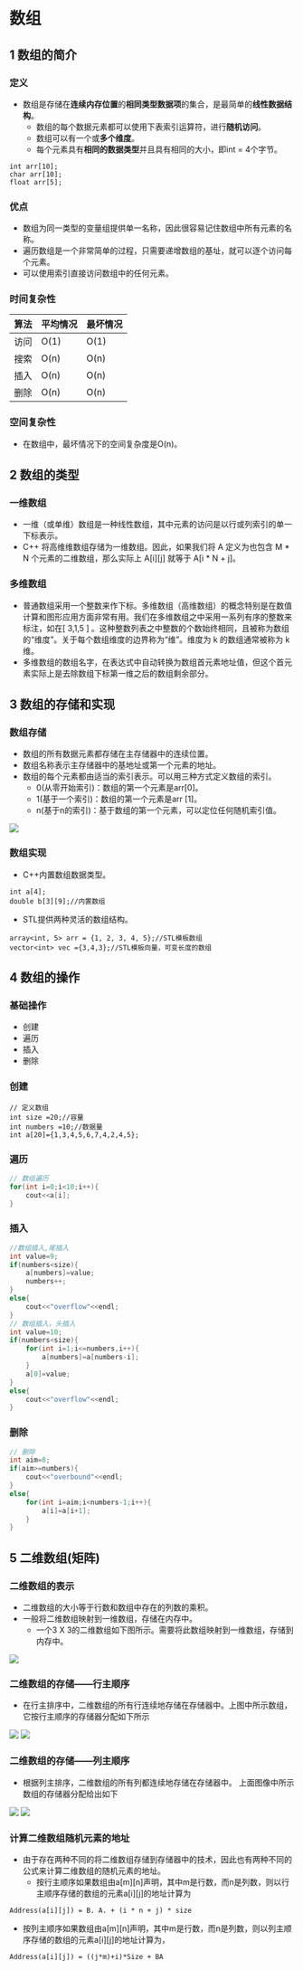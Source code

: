 # 数组


## 1 数组的简介

### 定义
* 数组是存储在**连续内存位置**的**相同类型数据项**的集合，是最简单的**线性数据结构**。
  * 数组的每个数据元素都可以使用下表索引运算符，进行**随机访问**。
  * 数组可以有一个或**多个维度**。
  * 每个元素具有**相同的数据类型**并且具有相同的大小，即int = 4个字节。

```
int arr[10];
char arr[10]; 
float arr[5];
```


### 优点
* 数组为同一类型的变量组提供单一名称，因此很容易记住数组中所有元素的名称。
* 遍历数组是一个非常简单的过程，只需要递增数组的基址，就可以逐个访问每个元素。
* 可以使用索引直接访问数组中的任何元素。



### 时间复杂性

| 算法 | 平均情况 | 最坏情况 |
|----|------|------|
| 访问 | O(1) | O(1) |
| 搜索 | O(n) | O(n) |
| 插入 | O(n) | O(n) |
| 删除 | O(n) | O(n) |

### 空间复杂性

* 在数组中，最坏情况下的空间复杂度是O(n)。

## 2 数组的类型
### 一维数组

* 一维（或单维）数组是一种线性数组，其中元素的访问是以行或列索引的单一下标表示。
* C++ 将高维维数组存储为一维数组。因此，如果我们将 A 定义为也包含 M * N 个元素的二维数组，那么实际上 A[i][j] 就等于 A[i * N + j]。



### 多维数组

* 普通数组采用一个整数来作下标。多维数组（高维数组）的概念特别是在数值计算和图形应用方面非常有用。我们在多维数组之中采用一系列有序的整数来标注，如在[ 3,1,5 ] 。这种整数列表之中整数的个数始终相同，且被称为数组的“维度”。关于每个数组维度的边界称为“维”。维度为 k 的数组通常被称为 k 维。
* 多维数组的数组名字，在表达式中自动转换为数组首元素地址值，但这个首元素实际上是去除数组下标第一维之后的数组剩余部分。

## 3 数组的存储和实现
### 数组存储

* 数组的所有数据元素都存储在主存储器中的连续位置。
* 数组名称表示主存储器中的基地址或第一个元素的地址。
* 数组的每个元素都由适当的索引表示。可以用三种方式定义数组的索引。
    * 0(从零开始索引)：数组的第一个元素是arr[0]。
    * 1(基于一个索引)：数组的第一个元素是arr [1]。
    * n(基于n的索引)：基于数组的第一个元素，可以定位任何随机索引值。

![](image/2021-03-12-20-47-17.png)

### 数组实现
* C++内置数组数据类型。
```
int a[4];
double b[3][9];//内置数组
```
* STL提供两种灵活的数组结构。

```
array<int, 5> arr = {1, 2, 3, 4, 5};//STL模板数组
vector<int> vec ={3,4,3};//STL模板向量，可变长度的数组
```

## 4 数组的操作

### 基础操作
* 创建
* 遍历
* 插入
* 删除

### 创建
```
// 定义数组
int size =20;//容量
int numbers =10;//数据量
int a[20]={1,3,4,5,6,7,4,2,4,5};
```
### 遍历
```C++
// 数组遍历
for(int i=0;i<10;i++){
    cout<<a[i];
}
```
### 插入
```C++
//数组插入,尾插入
int value=9;
if(numbers<size){
    a[numbers]=value;
    numbers++;
}
else{
    cout<<"overflow"<<endl;
}
// 数组插入，头插入
int value=10;
if(numbers<size){
    for(int i=1;i<=numbers,i++){
        a[numbers]=a[numbers-i];
    }
    a[0]=value;
}
else{
    cout<<"overflow"<<endl;
}
```
### 删除
```C++
// 删除
int aim=8;
if(aim>=numbers){
    cout<<"overbound"<<endl;
}
else{
    for(int i=aim;i<numbers-1;i++){
        a[i]=a[i+1];
    }
}
```

## 5 二维数组(矩阵)

### 二维数组的表示
* 二维数组的大小等于行数和数组中存在的列数的乘积。
* 一般将二维数组映射到一维数组，存储在内存中。
  * 一个3 X 3的二维数组如下图所示。需要将此数组映射到一维数组，存储到内存中。

![](image/2021-03-12-20-55-32.png)

### 二维数组的存储——行主顺序

* 在行主排序中，二维数组的所有行连续地存储在存储器中。上图中所示数组，它按行主顺序的存储器分配如下所示

![](image/2021-03-12-20-57-19.png)
![](image/2021-03-12-20-58-14.png)

### 二维数组的存储——列主顺序

* 根据列主排序，二维数组的所有列都连续地存储在存储器中。 上面图像中所示数组的存储器分配给出如下

![](image/2021-03-12-20-57-51.png)
![](image/2021-03-12-20-58-23.png)

### 计算二维数组随机元素的地址

* 由于存在两种不同的将二维数组存储到存储器中的技术，因此也有两种不同的公式来计算二维数组的随机元素的地址。
  * 按行主顺序如果数组由a[m][n]声明，其中m是行数，而n是列数，则以行主顺序存储的数组的元素a[i][j]的地址计算为
```
Address(a[i][j]) = B. A. + (i * n + j) * size
```
  * 按列主顺序如果数组由a[m][n]声明，其中m是行数，而n是列数，则以列主顺序存储的数组的元素a[i][j]的地址计算为，
```
Address(a[i][j]) = ((j*m)+i)*Size + BA
```
